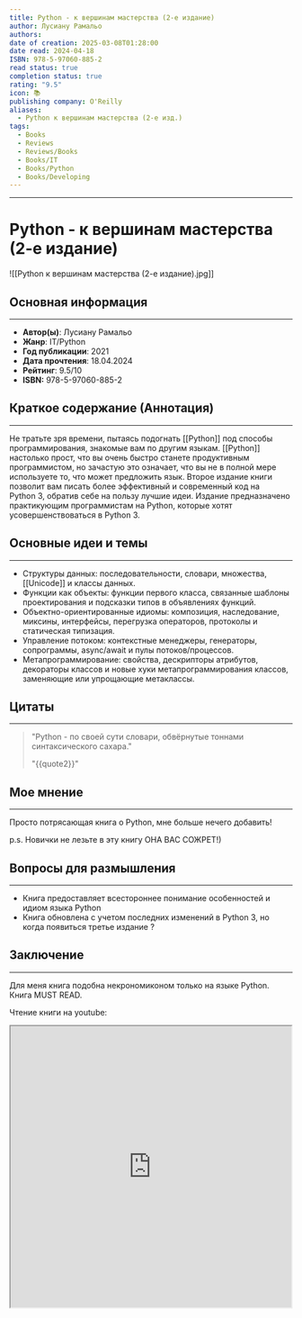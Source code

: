 ```yaml
---
title: Python - к вершинам мастерства (2-е издание)
author: Лусиану Рамальо
authors: 
date of creation: 2025-03-08T01:28:00
date read: 2024-04-18
ISBN: 978-5-97060-885-2
read status: true
completion status: true
rating: "9.5"
icon: 📚
publishing company: O'Reilly
aliases:
  - Python к вершинам мастерства (2-е изд.)
tags:
  - Books
  - Reviews
  - Reviews/Books
  - Books/IT
  - Books/Python
  - Books/Developing
---
```

---
# Python - к вершинам мастерства (2-е издание)

![[Python к вершинам мастерства (2-е издание).jpg]]


## Основная информация
---

- **Автор(ы)**: Лусиану Рамальо
- **Жанр**: IT/Python
- **Год публикации**: 2021
- **Дата прочтения**: 18.04.2024
- **Рейтинг**: 9.5/10
- **ISBN:** 978-5-97060-885-2


## Краткое содержание (Аннотация)
---

Не тратьте зря времени, пытаясь подогнать [[Python]] под способы программирования, знакомые вам по другим языкам. [[Python]] настолько прост, что вы очень быстро станете продуктивным программистом, но зачастую это означает, что вы не в полной мере используете то, что может предложить язык. Второе издание книги позволит вам писать более эффективный и современный код на Python 3, обратив себе на пользу лучшие идеи. Издание предназначено практикующим программистам на Python, которые хотят усовершенствоваться в Python 3.


## Основные идеи и темы
---

- Структуры данных: последовательности, словари, множества, [[Unicode]] и классы данных.​
- Функции как объекты: функции первого класса, связанные шаблоны проектирования и подсказки типов в объявлениях функций.​
- Объектно-ориентированные идиомы: композиция, наследование, миксины, интерфейсы, перегрузка операторов, протоколы и статическая типизация.​
- Управление потоком: контекстные менеджеры, генераторы, сопрограммы, async/await и пулы потоков/процессов.​
- Метапрограммирование: свойства, дескрипторы атрибутов, декораторы классов и новые хуки метапрограммирования классов, заменяющие или упрощающие метаклассы.​


## Цитаты
---

> "Python - по своей сути словари, обвёрнутые тоннами синтаксического сахара."
> 
> "{{quote2}}"


## Мое мнение
---

Просто потрясающая книга о Python, мне больше нечего добавить!

p.s. Новички не лезьте в эту книгу ОНА ВАС СОЖРЕТ!)


## Вопросы для размышления
---

- Книга предоставляет всестороннее понимание особенностей и идиом языка Python
- Книга обновлена с учетом последних изменений в Python 3, но когда появиться третье издание ?


## Заключение
---

Для меня книга подобна некрономиконом только на языке Python. Книга MUST READ.

Чтение книги на youtube:
<iframe height=500 width=500 src=https://www.youtube.com/watch?v=yHckrS1lvG8&t=9404s&ab_channel=%D0%94%D0%B8%D0%B4%D0%B6%D0%B8%D1%82%D0%B0%D0%BB%D0%B8%D0%B7%D0%B8%D1%80%D1%83%D0%B9%21></iframe>
